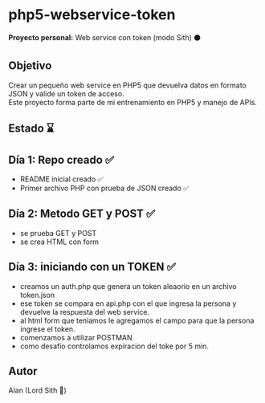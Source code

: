 # php5-webservice-token

**Proyecto personal:** Web service con token (modo Sith) ⚫

## Objetivo
Crear un pequeño web service en PHP5 que devuelva datos en formato JSON y valide un token de acceso.  
Este proyecto forma parte de mi entrenamiento en PHP5 y manejo de APIs.

## Estado ⌛

## Día 1: Repo creado ✅
- README inicial creado ✅
- Primer archivo PHP con prueba de JSON creado ✅

## Día 2: Metodo GET y POST ✅
- se prueba GET y POST
- se crea HTML con form

## Día 3: iniciando con un TOKEN ✅
- creamos un auth.php que genera un token aleaorio en un archivo token.json
- ese token se compara en api.php con el que ingresa la persona y devuelve la respuesta del web service.
- al html form que teniamos le agregamos el campo para que la persona ingrese el token.
- comenzamos a utilizar POSTMAN 
- como desafio controlamos expiracion del toke por 5 min.


## Autor
Alan (Lord Sith 👾)